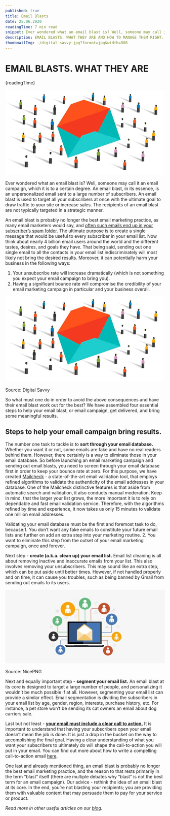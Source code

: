 ```yaml
---
published: true
title: Email Blasts
date: 25.06.2020
readingTime: 7 min read
snippet: Ever wondered what an email blast is? Well, someone may call it an email campaign, which it is to a certain degree. An email blast, in its essence, is an unpersonalized email sent to a large number of subscribers. An email blast is used to target all your subscribers at once with the ultimate goal to draw traffic to your site or increase sales. The recipients of an email blast are not typically targeted in a strategic manner.
description: EMAIL BLASTS. WHAT THEY ARE AND HOW TO MANAGE THEM RIGHT. Essential steps to help your email blast, or email campaign bring some meaningful results.
thumbnailImg: ./digital_savvy.jpg?format=jpg&width=880
---
```


# EMAIL BLASTS. WHAT THEY ARE

{readingTime}

![Email bulk validation](./digital_savvy.jpg?format=webp;jpg;png;avif&srcset&width=880)

Ever wondered what an email blast is? Well, someone may call it an email campaign, which it is to a certain degree. An email blast, in its essence, is an unpersonalized email sent to a large number of subscribers. An email blast is used to target all your subscribers at once with the ultimate goal to draw traffic to your site or increase sales. The recipients of an email blast are not typically targeted in a strategic manner.

An email blast is probably no longer the best email marketing practice, as many email marketers would say, and [often such emails end up in your subscriber’s spam folder](/blog/how-to-keep-your-emails-away-from-spam-folder). The ultimate purpose is to create a single message that would be useful to every subscriber in your email list. Now think about nearly 4 billion email users around the world and the different tastes, desires, and goals they have. That being said, sending out one single email to all the contacts in your email list indiscriminately will most likely not bring the desired results. Moreover, it can potentially harm your business in the following ways:

1. Your unsubscribe rate will increase dramatically (which is not something you expect your email campaign to bring you).
2. Having a significant bounce rate will compromise the credibility of your email marketing campaign in particular and your business overall.

![Email campaign results](./digital_savvy.jpg?format=webp;jpg;png;avif&srcset&width=880)

Source: Digital Savvy

So what must one do in order to avoid the above consequences and have their email blast work out for the best? We have assembled four essential steps to help your email blast, or email campaign, get delivered, and bring some meaningful results.

## Steps to help your email campaign bring results.

The number one task to tackle is to **sort through your email database.** Whether you want it or not, some emails are fake and have no real readers behind them. However, there certainly is a way to eliminate those in your email database. So before launching an email marketing campaign and sending out email blasts, you need to screen through your email database first in order to keep your bounce rate at zero. For this purpose, we have created [Mailcheck](/#features) - a state-of-the-art email validation tool, that employs refined algorithms to validate the authenticity of the email addresses in your database. One of the Mailcheck distinctive features is that aside from automatic search and validation, it also conducts manual moderation. Keep in mind, that the larger your list grows, the more important it is to rely on dependable and fast email validation service. Therefore, with the algorithms refined by time and experience, it now takes us only 15 minutes to validate one million email addresses.

Validating your email database must be the first and foremost task to do, because:1. You don’t want any fake emails to constitute your future email lists and further on add an extra step into your marketing routine. 2. You want to eliminate this step from the outset of your email marketing campaign, once and forever.

Next step - **create (a.k.a. clean up) your email list.** Email list cleaning is all about removing inactive and inaccurate emails from your list. This also involves removing your unsubscribers. This may sound like an extra step, which can be put aside until better times. However, if not handled properly and on time, it can cause you troubles, such as being banned by Gmail from sending out emails to its users.

![Email bulk comminicatios](./email_list.jpg?format=webp;jpg;png;avif&srcset&width=880)

Source: NicePNG

Next and equally important step - **segment your email list.** An email blast at its core is designed to target a large number of people, and personalizing it wouldn’t be much possible if at all. However, segmenting your email list can provide a similar effect. Email segmentation is dividing the subscribers in your email list by age, gender, region, interests, purchase history, etc. For instance, a pet store won’t be sending its cat owners an email about dog carriers sale.

Last but not least - **[your email must include a clear call to action.](/blog/six-tips-to-write-an-email-that-prompts-your-subscribers-to-action)** It is important to understand that having your subscribers open your email doesn’t mean the job is done. It is just a drop in the bucket on the way to accomplishing the final goal. Having a clear understanding of what you want your subscribers to ultimately do will shape the call-to-action you will put in your email. You can find out more about how to write a compelling call-to-action email [here](/blog/six-tips-to-write-an-email-that-prompts-your-subscribers-to-action).

One last and already mentioned thing, an email blast is probably no longer the best email marketing practice, and the reason to that rests primarily in the term “blast” itself (there are multiple debates why “blast” is not the best term for an email campaign). Our advice - rethink the idea of an email blast at its core. In the end, you’re not blasting your recipients; you are providing them with valuable content that may persuade them to pay for your service or product.

_Read more in other useful articles on our [blog](/blog)._

